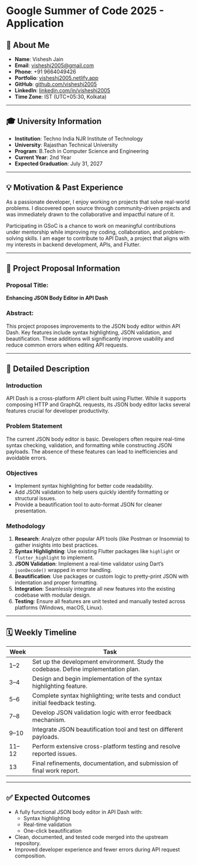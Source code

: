 # Google Summer of Code 2025 - Application

## 👤 About Me

- **Name**: Vishesh Jain  
- **Email**: [visheshj2005@gmail.com](mailto:visheshj2005@gmail.com)  
- **Phone**: +91 9664049426  
- **Portfolio**: [visheshj2005.netlify.app](https://visheshj2005.netlify.app)  
- **GitHub**: [github.com/visheshj2005](https://github.com/visheshj2005)  
- **LinkedIn**: [linkedin.com/in/visheshj2005](https://www.linkedin.com/in/visheshj2005/)  
- **Time Zone**: IST (UTC+05:30, Kolkata)

---

## 🎓 University Information

- **Institution**: Techno India NJR Institute of Technology  
- **University**: Rajasthan Technical University  
- **Program**: B.Tech in Computer Science and Engineering  
- **Current Year**: 2nd Year  
- **Expected Graduation**: July 31, 2027  

---

## 💡 Motivation & Past Experience

As a passionate developer, I enjoy working on projects that solve real-world problems. I discovered open source through community-driven projects and was immediately drawn to the collaborative and impactful nature of it.  

Participating in GSoC is a chance to work on meaningful contributions under mentorship while improving my coding, collaboration, and problem-solving skills. I am eager to contribute to API Dash, a project that aligns with my interests in backend development, APIs, and Flutter.  

---

## 📄 Project Proposal Information

### **Proposal Title**:  
**Enhancing JSON Body Editor in API Dash**

### **Abstract**:  
This project proposes improvements to the JSON body editor within API Dash. Key features include syntax highlighting, JSON validation, and beautification. These additions will significantly improve usability and reduce common errors when editing API requests.

---

## 📘 Detailed Description

### **Introduction**  
API Dash is a cross-platform API client built using Flutter. While it supports composing HTTP and GraphQL requests, its JSON body editor lacks several features crucial for developer productivity.

### **Problem Statement**  
The current JSON body editor is basic. Developers often require real-time syntax checking, validation, and formatting while constructing JSON payloads. The absence of these features can lead to inefficiencies and avoidable errors.

### **Objectives**

- Implement syntax highlighting for better code readability.
- Add JSON validation to help users quickly identify formatting or structural issues.
- Provide a beautification tool to auto-format JSON for cleaner presentation.

### **Methodology**

1. **Research**: Analyze other popular API tools (like Postman or Insomnia) to gather insights into best practices.
2. **Syntax Highlighting**: Use existing Flutter packages like `highlight` or `flutter_highlight` to implement.
3. **JSON Validation**: Implement a real-time validator using Dart’s `jsonDecode()` wrapped in error handling.
4. **Beautification**: Use packages or custom logic to pretty-print JSON with indentation and proper formatting.
5. **Integration**: Seamlessly integrate all new features into the existing codebase with modular design.
6. **Testing**: Ensure all features are unit tested and manually tested across platforms (Windows, macOS, Linux).

---

## 🗓 Weekly Timeline

| Week | Task |
|------|------|
| 1–2  | Set up the development environment. Study the codebase. Define implementation plan. |
| 3–4  | Design and begin implementation of the syntax highlighting feature. |
| 5–6  | Complete syntax highlighting; write tests and conduct initial feedback testing. |
| 7–8  | Develop JSON validation logic with error feedback mechanism. |
| 9–10 | Integrate JSON beautification tool and test on different payloads. |
| 11–12 | Perform extensive cross-platform testing and resolve reported issues. |
| 13   | Final refinements, documentation, and submission of final work report. |

---

## ✅ Expected Outcomes

- A fully functional JSON body editor in API Dash with:
  - Syntax highlighting
  - Real-time validation
  - One-click beautification
- Clean, documented, and tested code merged into the upstream repository.
- Improved developer experience and fewer errors during API request composition.
